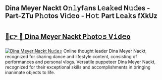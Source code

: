 ## Dina Meyer Nackt O𝚗𝚕yf𝚊ns L𝚎a𝚔ed N𝚞𝚍es - Part-ZTu P𝚑𝚘tos Vi𝚍𝚎o - H𝚘𝚝 Part L𝚎a𝚔s fXkUz

# <h2><a href="http://kf34h5p.oniu.top/?m=Dina+Meyer+Nackt">🔗👉 🔴 Dina Meyer Nackt P𝚑ot𝚘𝚜 V𝚒d𝚎o</a></h2>

[![Dina Meyer Nackt Nu𝚍e𝚜](https://i.imgur.com/0qMVB7G.gif)](http://kf34h5p.oniu.top/?m=Dina+Meyer+Nackt)
Online thought leader Dina Meyer Nackt, recognized for sharing dance and lifestyle content, consisting of performances and personal vlogs. Versatile puppeteer Dina Meyer Nackt, recognized for their exceptional skills and accomplishments in bringing inanimate objects to life.  
